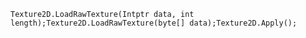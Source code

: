 ``` prettyprint
Texture2D.LoadRawTexture(Intptr data, int length);Texture2D.LoadRawTexture(byte[] data);Texture2D.Apply();
```



